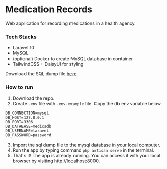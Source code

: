 # Medication Records

Web application for recording medications in a health agency.

### Tech Stacks

-   Laravel 10
-   MySQL
-   (optional) Docker to create MySQL database in container
-   TailwindCSS + DaisyUI for styling

Download the SQL dump file [here](https://drive.google.com/file/d/1tEr_Z0_YrDaBG7EABV_9wZb0stcZlPOW/view?usp=sharing).

### How to run

1. Download the repo.
2. Create `.env` file with `.env.example` file. Copy the db env variable below.

```
DB_CONNECTION=mysql
DB_HOST=127.0.0.1
DB_PORT=3306
DB_DATABASE=medicsdb
DB_USERNAME=laravel
DB_PASSWORD=password
```

3. Import the sql dump file to the mysql database in your local computer.
4. Run the app by typing command `php artisan serve` in the terminal.
5. That's it! The app is already running. You can access it with your local browser by visiting http://localhost:8000.

